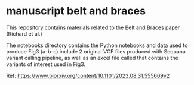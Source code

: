 # manuscript belt and braces

This repository contains materials related to the Belt and Braces paper (Richard et al.) 

The notebooks directory contains the Python notebooks and data used to produce Fig3 (a-b-c)
include 2 original VCF files produced with Sequana variant calling pipeline, as well as an excel file
called that contains the variants of interest used in Fig3.



Ref: https://www.biorxiv.org/content/10.1101/2023.08.31.555669v2
